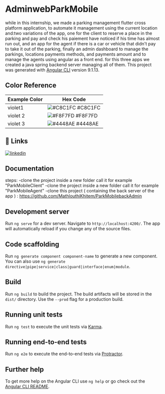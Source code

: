 # AdminwebParkMobile
while in this internship, we made a parking management flutter cross platform application, to automate it management using the current location and:two variations of the app, one for the client to reserve a place in the parking and pay and check his paiement have noticed if his time has almost run out, and an app for the agent if there is a car or vehicle that didn't pay to take it out of the parking, finally an admin dashboard to manage the parkings, locations payments methods, and payments amount and to manage the agents using angular as a front end. for this three apps we created a java spring backend server managing all of them.
This project was generated with [Angular CLI](https://github.com/angular/angular-cli) version 9.1.13.
## Color Reference
| Example Color | Hex Code |
|---------------|----------|
| violet1       | ![#C8C1FC](https://via.placeholder.com/10/C8C1FC?text=+) #C8C1FC |
| violet 2      | ![#F8F7FD](https://via.placeholder.com/10/F8F7FD?text=+) #F8F7FD |
| violet 3       | ![#4448AE](https://via.placeholder.com/10/4448AE?text=+) #4448AE |

## 🔗 Links

[![linkedin](https://img.shields.io/badge/linkedin-0A66C2?style=for-the-badge&logo=linkedin&logoColor=white)](https://www.linkedin.com/in/khitem-mathlouthi-838053242/)
## Documentation

steps: 
-clone the project inside a new folder call it for example "ParkMobileClient"
-clone the project inside a new folder call it for example "ParkMobileAgent"
-clone this project ( containing the back server of the app ) : https://github.com/MathlouthiKhitem/ParkMobilebackAdmin


## Development server

Run `ng serve` for a dev server. Navigate to `http://localhost:4200/`. The app will automatically reload if you change any of the source files.

## Code scaffolding

Run `ng generate component component-name` to generate a new component. You can also use `ng generate directive|pipe|service|class|guard|interface|enum|module`.

## Build

Run `ng build` to build the project. The build artifacts will be stored in the `dist/` directory. Use the `--prod` flag for a production build.

## Running unit tests

Run `ng test` to execute the unit tests via [Karma](https://karma-runner.github.io).

## Running end-to-end tests

Run `ng e2e` to execute the end-to-end tests via [Protractor](http://www.protractortest.org/).

## Further help

To get more help on the Angular CLI use `ng help` or go check out the [Angular CLI README](https://github.com/angular/angular-cli/blob/master/README.md).
